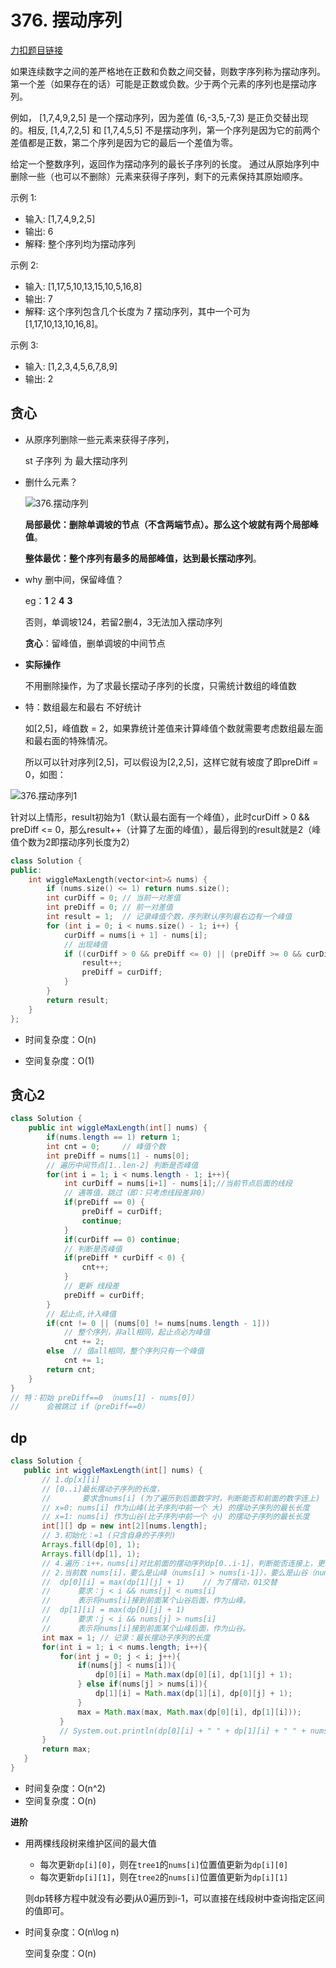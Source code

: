 

# 376. 摆动序列

[力扣题目链接](https://leetcode-cn.com/problems/wiggle-subsequence/)

如果连续数字之间的差严格地在正数和负数之间交替，则数字序列称为摆动序列。第一个差（如果存在的话）可能是正数或负数。少于两个元素的序列也是摆动序列。

例如， [1,7,4,9,2,5] 是一个摆动序列，因为差值 (6,-3,5,-7,3) 是正负交替出现的。相反, [1,4,7,2,5] 和 [1,7,4,5,5] 不是摆动序列，第一个序列是因为它的前两个差值都是正数，第二个序列是因为它的最后一个差值为零。

给定一个整数序列，返回作为摆动序列的最长子序列的长度。 通过从原始序列中删除一些（也可以不删除）元素来获得子序列，剩下的元素保持其原始顺序。

示例 1:
* 输入: [1,7,4,9,2,5]
* 输出: 6
* 解释: 整个序列均为摆动序列 

示例 2:
* 输入: [1,17,5,10,13,15,10,5,16,8]
* 输出: 7
* 解释: 这个序列包含几个长度为 7 摆动序列，其中一个可为[1,17,10,13,10,16,8]。

示例 3:
* 输入: [1,2,3,4,5,6,7,8,9]
* 输出: 2

## 贪心



+ 从原序列删除一些元素来获得子序列，

  st 子序列 为 最大摆动序列

+ 删什么元素？

  ![376.摆动序列](https://img-blog.csdnimg.cn/20201124174327597.png)

  **局部最优：删除单调坡的节点（不含两端节点）。那么这个坡就有两个局部峰值**。

  **整体最优：整个序列有最多的局部峰值，达到最长摆动序列**。

+ why 删中间，保留峰值？

  eg：**1** 2 **4** **3**

  否则，单调坡124，若留2删4，3无法加入摆动序列

  **贪心**：留峰值，删单调坡的中间节点

+ **实际操作**

  不用删除操作，为了求最长摆动子序列的长度，只需统计数组的峰值数

+ 特：数组最左和最右 不好统计

  如[2,5]，峰值数 = 2，如果靠统计差值来计算峰值个数就需要考虑数组最左面和最右面的特殊情况。

  所以可以针对序列[2,5]，可以假设为[2,2,5]，这样它就有坡度了即preDiff = 0，如图：

![376.摆动序列1](https://img-blog.csdnimg.cn/20201124174357612.png)

针对以上情形，result初始为1（默认最右面有一个峰值），此时curDiff > 0 && preDiff <= 0，那么result++（计算了左面的峰值），最后得到的result就是2（峰值个数为2即摆动序列长度为2） 

```CPP
class Solution {
public:
    int wiggleMaxLength(vector<int>& nums) {
        if (nums.size() <= 1) return nums.size();
        int curDiff = 0; // 当前一对差值
        int preDiff = 0; // 前一对差值
        int result = 1;  // 记录峰值个数，序列默认序列最右边有一个峰值
        for (int i = 0; i < nums.size() - 1; i++) {
            curDiff = nums[i + 1] - nums[i];
            // 出现峰值
            if ((curDiff > 0 && preDiff <= 0) || (preDiff >= 0 && curDiff < 0)) {
                result++;
                preDiff = curDiff;
            }
        }
        return result;
    }
};
```



+ 时间复杂度：O(n)

* 空间复杂度：O(1)



## 贪心2

```java
class Solution {
    public int wiggleMaxLength(int[] nums) {
        if(nums.length == 1) return 1;
        int cnt = 0;     // 峰值个数
        int preDiff = nums[1] - nums[0];
        // 遍历中间节点[1..len-2] 判断是否峰值 
        for(int i = 1; i < nums.length - 1; i++){
            int curDiff = nums[i+1] - nums[i];//当前节点后面的线段
            // 遇等值，跳过（即：只考虑线段差非0）
            if(preDiff == 0) {
                preDiff = curDiff;
                continue;
            }
            if(curDiff == 0) continue;
            // 判断是否峰值
            if(preDiff * curDiff < 0) {
                cnt++;
            }
            // 更新 线段差
            preDiff = curDiff;
        }
        // 起止点,计入峰值
        if(cnt != 0 || (nums[0] != nums[nums.length - 1]))  
            // 整个序列，非all相同，起止点必为峰值
            cnt += 2; 
        else  // 值all相同，整个序列只有一个峰值
            cnt += 1;
        return cnt;
    } 
}
// 特：初始 preDiff==0 （nums[1] - nums[0]）
// 		会被跳过 if（preDiff==0）
```



## dp

 ```java
class Solution {
    public int wiggleMaxLength(int[] nums) {
        // 1.dp[x][i]
        // [0..i]最长摆动子序列的长度，
        //       要求含nums[i] (为了遍历到后面数字时，判断能否和前面的数字连上)
        // x=0: nums[i] 作为山峰(比子序列中前一个 大) 的摆动子序列的最长长度
        // x=1: nums[i] 作为山谷(比子序列中前一个 小) 的摆动子序列的最长长度
        int[][] dp = new int[2][nums.length]; 
        // 3.初始化：=1 (只含自身的子序列)
        Arrays.fill(dp[0], 1);
        Arrays.fill(dp[1], 1);
        // 4.遍历：i++，nums[i]对比前面的摆动序列dp[0..i-1]，判断能否连接上，更新 dp[i] 最大值
        // 2.当前数 nums[i]，要么是山峰（nums[i] > nums[i-1]），要么是山谷（nums[i] < nums[i-1]）
        //  dp[0][i] = max(dp[1][j] + 1)    // 为了摆动，01交替
        //      要求：j < i && nums[j] < nums[i]
        //		表示将nums[i]接到前面某个山谷后面，作为山峰。
        //  dp[1][i] = max(dp[0][j] + 1) 
        //      要求：j < i && nums[j] > nums[i]
        // 		表示将nums[i]接到前面某个山峰后面，作为山谷。
        int max = 1; // 记录：最长摆动子序列的长度
        for(int i = 1; i < nums.length; i++){
            for(int j = 0; j < i; j++){
                if(nums[j] < nums[i]){
                    dp[0][i] = Math.max(dp[0][i], dp[1][j] + 1);
                } else if(nums[j] > nums[i]){
                    dp[1][i] = Math.max(dp[1][i], dp[0][j] + 1);
                } 
                max = Math.max(max, Math.max(dp[0][i], dp[1][i]));
            }
            // System.out.println(dp[0][i] + " " + dp[1][i] + " " + nums[i] + " ");
        }
        return max;
    }
}
 ```

* 时间复杂度：O(n^2)
* 空间复杂度：O(n)

**进阶**

+ 用两棵线段树来维护区间的最大值
  + 每次更新`dp[i][0]`，则在`tree1`的`nums[i]`位置值更新为`dp[i][0]`
  + 每次更新`dp[i][1]`，则在`tree2`的`nums[i]`位置值更新为`dp[i][1]`

  则dp转移方程中就没有必要j从0遍历到i-1，可以直接在线段树中查询指定区间的值即可。

+ 时间复杂度：O(n\log n)

  空间复杂度：O(n)
